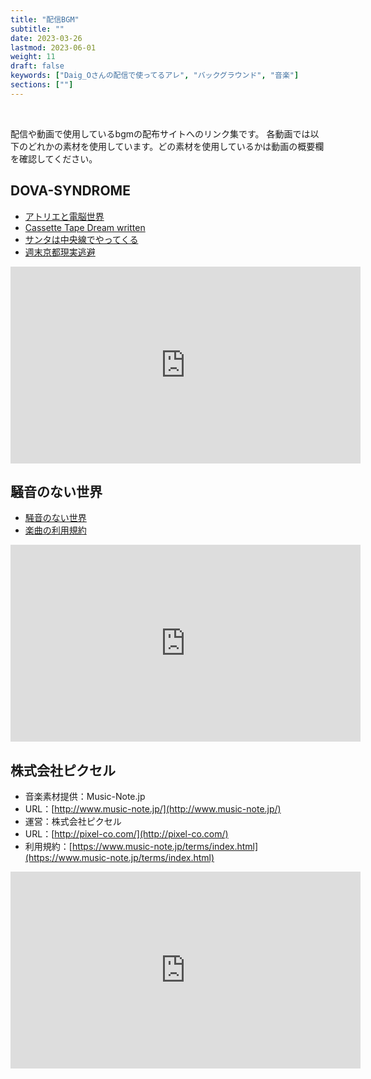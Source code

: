 ```yaml
---
title: "配信BGM"
subtitle: ""
date: 2023-03-26
lastmod: 2023-06-01
weight: 11
draft: false
keywords: ["Daig_Oさんの配信で使ってるアレ", "バックグラウンド", "音楽"]
sections: [""]
---
```


<br />

配信や動画で使用しているbgmの配布サイトへのリンク集です。
各動画では以下のどれかの素材を使用しています。どの素材を使用しているかは動画の概要欄を確認してください。

## DOVA-SYNDROME

- [アトリエと電脳世界](https://dova-s.jp/bgm/play10018.html)
- [Cassette Tape Dream written](https://dova-s.jp/bgm/play13982.html)
- [サンタは中央線でやってくる](https://dova-s.jp/bgm/play13761.html)
- [週末京都現実逃避](https://dova-s.jp/bgm/play10961.html)

<div class="googlemap-if">
<iframe width="560" height="315" src="https://www.youtube.com/embed/4a4hwDRKBJU" title="YouTube video player" frameborder="0" allow="accelerometer; autoplay; clipboard-write; encrypted-media; gyroscope; picture-in-picture; web-share" allowfullscreen></iframe>
</div>

## 騒音のない世界

- [騒音のない世界](https://noiselessworld.net/)
- [楽曲の利用規約](https://noiselessworld.net/terms#terms_of_use)

<div class="googlemap-if">
<iframe width="560" height="315" src="https://www.youtube.com/embed/c0-RxvwPjWs?si=hTdjQxsS3BFrf_3J" title="YouTube video player" frameborder="0" allow="accelerometer; autoplay; clipboard-write; encrypted-media; gyroscope; picture-in-picture; web-share" allowfullscreen></iframe>
</div>

## 株式会社ピクセル

- 音楽素材提供：Music-Note.jp
- URL：[http://www.music-note.jp/](http://www.music-note.jp/)
- 運営：株式会社ピクセル
- URL：[http://pixel-co.com/](http://pixel-co.com/)
- 利用規約：[https://www.music-note.jp/terms/index.html](https://www.music-note.jp/terms/index.html)

<div class="googlemap-if">
<iframe width="560" height="315" src="https://www.youtube.com/embed/cjz9kjSe4w4?si=t-74qpsK47i-PshJ" title="YouTube video player" frameborder="0" allow="accelerometer; autoplay; clipboard-write; encrypted-media; gyroscope; picture-in-picture; web-share" allowfullscreen></iframe>
</div>
